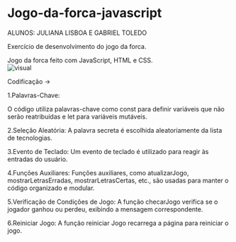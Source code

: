# Jogo-da-forca-javascript
ALUNOS: JULIANA LISBOA E GABRIEL TOLEDO

Exercício de desenvolvimento do jogo da forca.

Jogo da forca feito com JavaScript, HTML e CSS.
<br>
![visual](https://github.com/julianadlisboa/Jogo-da-forca-javascript/assets/128002239/97a684a7-2e6c-46ab-8ea2-163f3ff2ec04)

Codificação ->

1.Palavras-Chave:

O código utiliza palavras-chave como const para definir variáveis que não serão reatribuídas e let para variáveis mutáveis.

2.Seleção Aleatória:
A palavra secreta é escolhida aleatoriamente da lista de tecnologias.

3.Evento de Teclado:
Um evento de teclado é utilizado para reagir às entradas do usuário.

4.Funções Auxiliares:
Funções auxiliares, como atualizarJogo, mostrarLetrasErradas, mostrarLetrasCertas, etc., são usadas para manter o código organizado e modular.

5.Verificação de Condições de Jogo:
A função checarJogo verifica se o jogador ganhou ou perdeu, exibindo a mensagem correspondente.

6.Reiniciar Jogo:
A função reiniciar Jogo recarrega a página para reiniciar o jogo.
